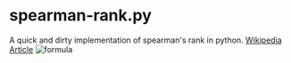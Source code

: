 # spearman-rank.py

A quick and dirty implementation of spearman's rank  in python.
[Wikipedia Article](https://en.wikipedia.org/wiki/Spearman's_rank_correlation_coefficient)
![formula](https://upload.wikimedia.org/math/e/5/4/e54fa2c9ffcd9d15ead57d1fd9c47e4a.png)